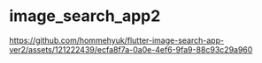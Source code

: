 # image_search_app2



https://github.com/hommehyuk/flutter-image-search-app-ver2/assets/121222439/ecfa8f7a-0a0e-4ef6-9fa9-88c93c29a960

